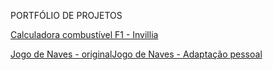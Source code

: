 PORTFÓLIO DE PROJETOS

[Calculadora combustível F1 - Invillia](https://igoralopes.github.io/Projects/Calculadora%20combust%C3%ADvel%20F1%20-%20Invillia/index.html)

[Jogo de Naves - original](https://igoralopes.github.io/Projects/Jogo%20de%20naves/jogo1%20-%20Projeto%20original/index.html)[Jogo de Naves - Adaptação pessoal](https://igoralopes.github.io/Projects/Jogo%20de%20naves/jogo1%20-%20Meu%20projeto/index.html)
